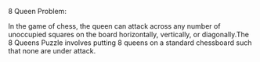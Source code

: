 8 Queen Problem:

In the game of chess, the queen can attack across any number of unoccupied squares on the board horizontally, vertically, or diagonally.The 8 Queens Puzzle involves putting 8 queens on a standard chessboard such that none are under attack.